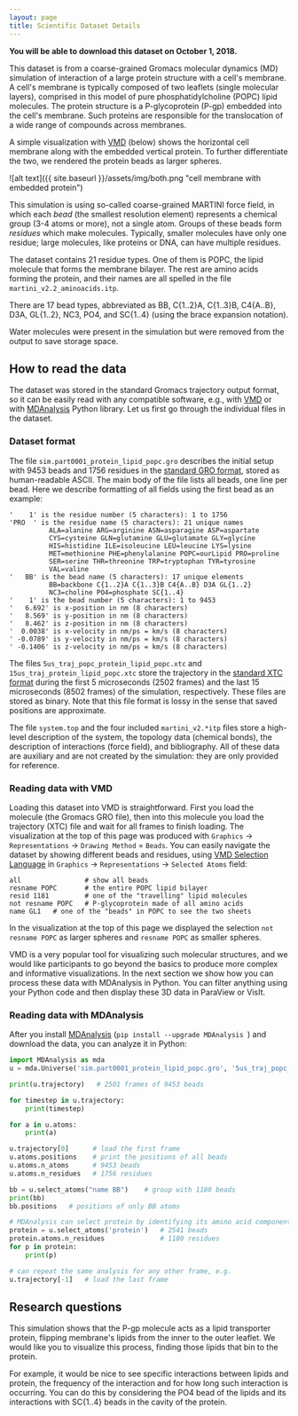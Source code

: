 ```yaml
---
layout: page
title: Scientific Dataset Details
---
```


**You will be able to download this dataset on October 1, 2018.**

This dataset is from a coarse-grained Gromacs molecular dynamics (MD) simulation of interaction of a
large protein structure with a cell's membrane. A cell's membrane is typically composed of two leaflets
(single molecular layers), comprised in this model of pure phosphatidylcholine (POPC) lipid
molecules. The protein structure is a P-glycoprotein (P-gp) embedded into the cell's membrane. Such
proteins are responsible for the translocation of a wide range of compounds across membranes.

A simple visualization with <a href="https://www.ks.uiuc.edu/Research/vmd" target="_blank">VMD</a>
(below) shows the horizontal cell membrane along with the embedded vertical protein. To further
differentiate the two, we rendered the protein beads as larger spheres.

![alt text]({{ site.baseurl }}/assets/img/both.png "cell membrane with embedded protein")

This simulation is using so-called coarse-grained MARTINI force field, in which each *bead* (the smallest
resolution element) represents a chemical group (3-4 atoms or more), not a single atom. Groups of these
beads form *residues* which make molecules. Typically, smaller molecules have only one residue; large
molecules, like proteins or DNA, can have multiple residues.

The dataset contains 21 residue types. One of them is POPC, the lipid molecule that forms the membrane
bilayer. The rest are amino acids forming the protein, and their names are all spelled in the file
`martini_v2.2_aminoacids.itp`.

There are 17 bead types, abbreviated as BB, C{1..2}A, C{1..3}B, C4{A..B}, D3A, GL{1..2}, NC3, PO4, and
SC{1..4} (using the brace expansion notation).

Water molecules were present in the simulation but were removed from the output to save storage space.

## How to read the data

The dataset was stored in the standard Gromacs trajectory output format, so it can be easily read with
any compatible software, e.g., with <a href="https://www.ks.uiuc.edu/Research/vmd"
target="_blank">VMD</a> or with <a href="https://www.mdanalysis.org" target="_blank">MDAnalysis</a>
Python library. Let us first go through the individual files in the dataset.

### Dataset format

The file `sim.part0001_protein_lipid_popc.gro` describes the initial setup with 9453 beads and 1756
residues in the <a href="http://manual.gromacs.org/current/online/gro.html" target="_blank">standard GRO
format</a>, stored as human-readable ASCII. The main body of the file lists all beads, one line per
bead. Here we describe formatting of all fields using the first bead as an example:

```text
'    1' is the residue number (5 characters): 1 to 1756
'PRO  ' is the residue name (5 characters): 21 unique names
          ALA=alanine ARG=arginine ASN=asparagine ASP=aspartate
          CYS=cysteine GLN=glutamine GLU=glutamate GLY=glycine
          HIS=histidine ILE=isoleucine LEU=leucine LYS=lysine
          MET=methionine PHE=phenylalanine POPC=ourLipid PRO=proline
          SER=serine THR=threonine TRP=tryptophan TYR=tyrosine
          VAL=valine
'   BB' is the bead name (5 characters): 17 unique elements
          BB=backbone C{1..2}A C{1..3}B C4{A..B} D3A GL{1..2}
          NC3=choline PO4=phosphate SC{1..4}
'    1' is the bead number (5 characters): 1 to 9453
'   6.692' is x-position in nm (8 characters)
'   8.569' is y-position in nm (8 characters)
'   8.462' is z-position in nm (8 characters)
'  0.0038' is x-velocity in nm/ps = km/s (8 characters)
' -0.0789' is y-velocity in nm/ps = km/s (8 characters)
' -0.1406' is z-velocity in nm/ps = km/s (8 characters)
```

The files `5us_traj_popc_protein_lipid_popc.xtc` and `15us_traj_protein_lipid_popc.xtc` store the
trajectory in the <a href="http://manual.gromacs.org/current/online/xtc.html" target="_blank">standard
XTC format</a> during the first 5 microseconds (2502 frames) and the last 15 microseconds (8502 frames)
of the simulation, respectively. These files are stored as binary. Note that this file format is lossy in
the sense that saved positions are approximate.

The file `system.top` and the four included `martini_v2.*itp` files store a high-level description of the
system, the topology data (chemical bonds), the description of interactions (force field), and
bibliography. All of these data are auxiliary and are not created by the simulation: they are only
provided for reference.

### Reading data with VMD

Loading this dataset into VMD is straightforward. First you load the molecule (the Gromacs GRO file),
then into this molecule you load the trajectory (XTC) file and wait for all frames to finish loading. The
visualization at the top of this page was produced with `Graphics` &#8594; `Representations` &#8594;
`Drawing Method` = `Beads`. You can easily navigate the dataset by showing different beads and residues,
using <a href="https://www.ks.uiuc.edu/Research/vmd/vmd-1.3/ug/node132.html" target="_blank">VMD
Selection Language</a> in `Graphics` &#8594; `Representations` &#8594; `Selected Atoms` field:

```text
all                # show all beads
resname POPC       # the entire POPC lipid bilayer
resid 1181         # one of the "travelling" lipid molecules
not resname POPC   # P-glycoprotein made of all amino acids
name GL1   # one of the "beads" in POPC to see the two sheets
```

In the visualization at the top of this page we displayed the selection `not resname POPC` as larger
spheres and `resname POPC` as smaller spheres.

VMD is a very popular tool for visualizing such molecular structures, and we would like participants to
go beyond the basics to produce more complex and informative visualizations. In the next section we show
how you can process these data with MDAnalysis in Python. You can filter anything using your Python code
and then display these 3D data in ParaView or VisIt.

### Reading data with MDAnalysis

After you install <a href="https://www.mdanalysis.org" target="_blank">MDAnalysis</a> (`pip install
--upgrade MDAnalysis `) and download the data, you can analyze it in Python:

```python
import MDAnalysis as mda
u = mda.Universe('sim.part0001_protein_lipid_popc.gro', '5us_traj_popc_protein_lipid_popc.xtc')

print(u.trajectory)   # 2501 frames of 9453 beads

for timestep in u.trajectory:
    print(timestep)

for a in u.atoms:
    print(a)

u.trajectory[0]      # load the first frame
u.atoms.positions    # print the positions of all beads
u.atoms.n_atoms      # 9453 beads
u.atoms.n_residues   # 1756 residues

bb = u.select_atoms("name BB")    # group with 1180 beads
print(bb)
bb.positions   # positions of only BB atoms

# MDAnalysis can select protein by identifying its amino acid components
protein = u.select_atoms('protein')   # 2541 beads
protein.atoms.n_residues              # 1180 residues
for p in protein:
    print(p)

# can repeat the same analysis for any other frame, e.g.
u.trajectory[-1]   # load the last frame
```

## Research questions

This simulation shows that the P-gp molecule acts as a lipid transporter protein, flipping membrane's
lipids from the inner to the outer leaflet. We would like you to visualize this process, finding those
lipids that bin to the protein.

For example, it would be nice to see specific interactions between lipids and protein, the frequency of
the interaction and for how long such interaction is occurring. You can do this by considering the PO4
bead of the lipids and its interactions with SC{1..4} beads in the cavity of the protein.






<!-- ## Sample Visualizations -->

<!-- We will provide sample visualizations shortly. -->






<!-- Both ParaView and VisIt can open standard VTK unstructured grid and polygonal data files. These files can -->
<!-- also be read in Python and C++ using the VTK library (http://www.vtk.org). Note that the volumetric file -->
<!-- air.vtu contains over 16 million cells so it might take some time to read it, depending on your -->
<!-- computer's speed. -->

<!-- As a result, rendering might also take some time, and can be automated with scripting, so that you could -->
<!-- leave a script running for a few hours and come back to let's say several hundred frames of a movie, or -->
<!-- it could be run in parallel on a cluster. -->

<!-- We hosted a kickoff webinar on Sep-27 that gave a walk-through of the dataset. Click here to view the -->
<!-- archive recording (to get right to the dataset tour, skip ahead to 4:04 in the video). -->






<!-- To give you an idea of the type of data in these files and to help you with actual visualizations, we -->
<!-- provide two sample visualizations, one done with ParaView and the other one with VisIt. Both workflows -->
<!-- demonstrate loading of all 11 VTK files. -->

<!-- The ParaView state file bladesWithLines.pvsm stores the pipeline to visualize the blades (coloured by the -->
<!-- pressure on their surfaces) and the airflow around them with uniform-colour streamlines. You can point -->
<!-- ParaView to this state file with File - Load State..., or start ParaView from the command line with -->
<!-- "paraview --state=bladesWithLines.pvsm". The resulting image bladesWithLines.png is shown below. -->

<!-- /files/webfm/Communications/bladesWithLines.png -->

<!-- The VisIt Python script positiveNegativePressure.py renders semi-transparent isosurfaces of positive -->
<!-- (blue) and negative (turquoise) pressure around the blades. You can run this script in VisIt either from -->
<!-- Controls - Launch CLI... or from Controls - Command..., or from the command line with "visit -nowin -cli -->
<!-- -s positiveNegativePressure.py". The resulting image positiveNegativePressure0000.png is shown below. -->

<!-- /files/webfm/Communications/positiveNegativePressure0000.png -->

<!-- We are looking for innovative visualizations of this dataset. For example, one could enhance these -->
<!-- renderings by drawing streamlines around the isosurfaces and producing some animations such as spinning -->
<!-- the visualization around the vertical axis or gradually turning on/off various visualization -->
<!-- elements. Speaking more generally, a nice animation would help us explore the spatial range and values of -->
<!-- multiple variables and show how various elements of the simulation are tied together. -->

